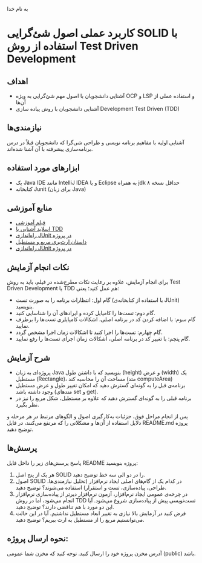 به نام خدا

# کاربرد عملی اصول شئ‌گرایی SOLID با استفاده از روش Test Driven Development

## اهداف 
- آشنایی دانشجویان با اصول مهم شئ‌گرایی به ویژه OCP و LSP و استفاده عملی از آن‌ها 
- آشنایی دانشجویان با روش پیاده سازی Development Test Driven (TDD)

## نیازمندی‌ها
آشنایی اولیه با مفاهیم برنامه نویسی و طراحی شی‌گرا که دانشجویان قبلاً در درس برنامه‌سازی پیشرفته با آن آشنا شده‌اند.

## ابزارهای مورد استفاده
- یک Java IDE مانند IntelliJ IDEA و یا Eclipse به همراه jdk حداقل نسخه ۸ 
- کتابخانه Junit (برای زبان Java)

## منابع آموزشی
- [فیلم آموزشی](https://aparat.com/v/NUPoJ)
- [اسلاید آشنایی با TDD](https://github.com/ssc-public/Software-Engineering-Lab/raw/main/resources/SOLID/An-Introduction-To-TDD.pptx)
- [راه‌اندازی JUnit در پروژه](https://www.jetbrains.com/help/idea/junit.html)
- [داستان ارث‌بری مربع و مستطیل](https://softwareengineering.stackexchange.com/questions/238176/why-would-square-inheriting-from-rectangle-be-problematic-if-we-override-the-set)
- [راه‌اندازی JUnit در پروژه](https://www.jetbrains.com/help/idea/junit.html)

## نکات انجام آزمایش
برای انجام آزمایش، علاوه بر رعایت نکات مطرح‌شده در فیلم، باید به روش Test Driven Development یا TDD هم عمل کنید؛ یعنی:
- گام اول: انتظارات برنامه را به صورت تست (با استفاده از کتابخانه‌ی JUnit) بنویسید.
- گام دوم: تست‌ها را کامپایل کرده و ایرادهای آن را شناسایی کنید.
- گام سوم: با اضافه کردن کد در برنامه اصلی، اشکالات کامپایلری تست‌ها را برطرف نمایید.
- گام چهارم: تست‌ها را اجرا کنید تا اشکالات زمان اجرا مشخص گردد.
- گام پنجم: با تغییر کد در برنامه اصلی، اشکالات زمان اجرای تست‌ها را رفع نمایید.

## شرح آزمایش
- پروژه‌ای به زبان Java بنویسید که با داشتن طول (height) و عرض (width) یک مستطیل (Rectangle)، مساحت آن را محاسبه کند (متد computeArea)
- برنامه‌ی قبل را به گونه‌ای گسترش دهید که امکان تغییر طول و عرض مستطیل وجود داشته باشد (متدهای set و get).
- برنامه قبلی را به گونه‌ای گسترش دهید که علاوه بر مستطیل، شکل مربع را نیز در نظر بگیرد.

پس از انجام مراحل فوق، جزئیات به‌کارگیری اصول و الگوهای مرتبط در هر مرحله و دلایل استفاده از آن‌ها و مشکلاتی را که مرتفع می‌کنند، در فایل README.md پروژه توضیح دهید.

## پرسش‌ها
پاسخ پرسش‌های زیر را داخل فایل README پروژه بنویسید:
1. هر یک از پنج اصل SOLID را در دو الی سه خط توضیح دهید.
2. اصول SOLID در کدام یک از گام‌های اصلی ایجاد نرم‌افزار (تحلیل نیازمندی‌ها، طراحی، پیاده‌سازی، تست و استقرار) استفاده می‌شوند؟ توضیح دهید.
3. در چرخه‌ی عمومی ایجاد نرم‌افزار، آزمون نرم‌افزار دیرتر از پیاده‌سازی نرم‌افزار انجام می‌شود، اما در روش TDD تست‌نویسی پیش از پیاده‌سازی شروع می‌شود. آیا این دو مورد با هم تناقضی دارند؟ توضیح دهید.
4. فرض کنید در آزمایش بالا نیازی به تغییر ابعاد مستطیل نداشتیم. آیا در این حالت می‌توانستیم مربع را از مستطیل به ارث ببریم؟ توضیح دهید.

## نحوه ارسال پروژه:
آدرس مخزن پروژه خود را ارسال کنید. توجه کنید که مخزن شما عمومی (public) باشد.
